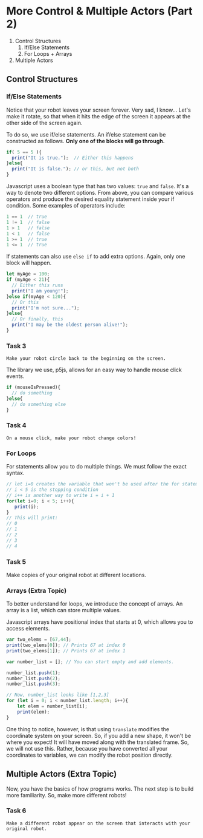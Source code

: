 # More Control & Multiple Actors (Part 2)
1. Control Structures 
    1. If/Else Statements
    2. For Loops + Arrays
2. Multiple Actors

## Control Structures

### If/Else Statements
Notice that your robot leaves your screen forever. Very sad, I know...
Let's make it rotate, so that when it hits the edge of the screen it appears at
the other side of the screen again.

To do so, we use if/else statements. An if/else statement can be constructed as follows. 
**Only one of the blocks will go through.**
```javascript
if( 5 == 5 ){
  print("It is true.");  // Either this happens
}else{
  print("It is false."); // or this, but not both
}
```
Javascript uses a boolean type that has two values: `true` and `false`. It's a
way to denote two different options. From above, you can compare various operators and
produce the desired equality statement inside your if condition. Some examples of operators
include: 
```javascript
1 == 1  // true 
1 != 1  // false
1 > 1   // false
1 < 1   // false
1 >= 1  // true
1 <= 1  // true
```
If statements can also use `else if` to add extra options.
Again, only one block will happen.
```javascript
let myAge = 100;
if (myAge < 21){
  // Either this runs
  print("I am young!");          
}else if(myAge < 120){
  // Or this
  print("I'm not sure...");
}else{
  // Or finally, this
  print("I may be the oldest person alive!");
}
```

### Task 3
```
Make your robot circle back to the beginning on the screen.
```

The library we use, p5js, allows for an easy way to handle mouse click events.
```javascript
if (mouseIsPressed){
  // do something
}else{
  // do something else
}

```
### Task 4
```
On a mouse click, make your robot change colors!
```

### For Loops
For statements allow you to do multiple things. We must follow the exact syntax.
```javascript
// let i=0 creates the variable that won't be used after the for statement
// i < 5 is the stopping condition
// i++ is another way to write i = i + 1
for(let i=0; i < 5; i++){
   print(i);
}
// This will print:
// 0
// 1
// 2
// 3
// 4
```

### Task 5
Make copies of your original robot at different locations.

### Arrays (Extra Topic)
To better understand for loops, we introduce the concept of arrays. An array is a 
list, which can store multiple values.

Javascript arrays have positional index that starts at 0, which allows you to access 
elements.

```javascript
var two_elems = [67,44];
print(two_elems[0]); // Prints 67 at index 0
print(two_elems[1]); // Prints 67 at index 1
```


```javascript
var number_list = []; // You can start empty and add elements.

number_list.push(1);
number_list.push(2); 
number_list.push(3); 

// Now, number_list looks like [1,2,3]
for (let i = 0; i < number_list.length; i++){
    let elem = number_list[i];
    print(elem);
}
```

One thing to notice, however, is that using `translate` modifies the coordinate
system on your screen. So, if you add a new shape, it won't be where you expect!
It will have moved along with the translated frame. So, we will not use this.
Rather, because you have converted all your coordinates to variables, we can
modify the robot position directly.


## Multiple Actors (Extra Topic)
Now, you have the basics of how programs works. The next step is to build more
familiarity. So, make more different robots!

### Task 6
```
Make a different robot appear on the screen that interacts with your original robot.
```

